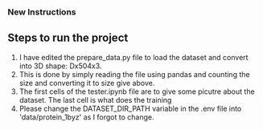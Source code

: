 ### New Instructions
## Steps to run the project
1. I have edited the prepare_data.py file to load the dataset and convert into 3D shape: Dx504x3.
2. This is done by simply reading the file using pandas and counting the size and converting it to size give above.
3. The first cells of the tester.ipynb file are to give some picutre about the dataset. The last cell is what does the training
4. Please change the DATASET_DIR_PATH variable in the .env file into 'data/protein_1byz' as I forgot to change.
